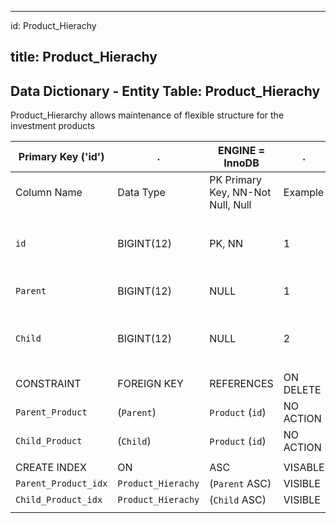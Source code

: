 
---
id: Product_Hierachy

title: Product_Hierachy
---

## Data Dictionary - Entity Table: Product_Hierachy

Product_Hierarchy allows maintenance of flexible structure for the investment products

| Primary Key ('id')|.|ENGINE = InnoDB|.|.|
|---|---|---|---|---|
|Column Name|Data Type|PK Primary Key, NN-Not Null, Null|Example|Comments|
||
|`id`|BIGINT(12)|PK, NN|1|PrimaryKey-ID, Not Null (auto creates)|
|`Parent`|BIGINT(12)|NULL|1|Top of hierarchy (parent)|
|`Child`|BIGINT(12)|NULL|2|Under parent hierarchy (child)|
||
|CONSTRAINT|FOREIGN KEY|REFERENCES|ON DELETE|ON UPDATE|
|`Parent_Product`|(`Parent`)|`Product` (`id`)| NO ACTION|NO ACTION|
|`Child_Product`|(`Child`)|`Product` (`id`)| NO ACTION|NO ACTION|
||
|CREATE INDEX|ON|ASC|VISABLE|.|
|`Parent_Product_idx`|`Product_Hierachy`|(`Parent` ASC)| VISIBLE|.|
|`Child_Product_idx`|`Product_Hierachy`|(`Child` ASC)| VISIBLE|.|
||
 
